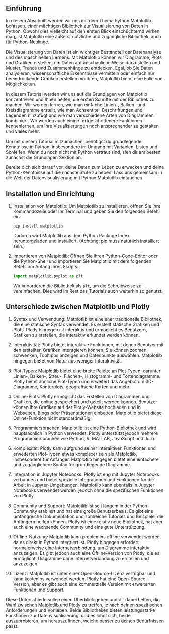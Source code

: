 ## Einführung
In diesem Abschnitt werden wir uns mit dem Thema Python Matplotlib befassen, einer mächtigen Bibliothek zur Visualisierung von Daten in Python. Obwohl dies vielleicht auf den ersten Blick einschüchternd wirken mag, ist Matplotlib eine äußerst nützliche und zugängliche Bibliothek, auch für Python-Neulinge.

Die Visualisierung von Daten ist ein wichtiger Bestandteil der Datenanalyse und des maschinellen Lernens. Mit Matplotlib können wir Diagramme, Plots und Grafiken erstellen, um Daten auf anschauliche Weise darzustellen und Muster, Trends und Zusammenhänge zu entdecken. Egal, ob Sie Daten analysieren, wissenschaftliche Erkenntnisse vermitteln oder einfach nur beeindruckende Grafiken erstellen möchten, Matplotlib bietet eine Fülle von Möglichkeiten.

In diesem Tutorial werden wir uns auf die Grundlagen von Matplotlib konzentrieren und Ihnen helfen, die ersten Schritte mit der Bibliothek zu machen. Wir werden lernen, wie man einfache Linien-, Balken- und Kreisdiagramme erstellt, wie man Achsentitel, Beschriftungen und Legenden hinzufügt und wie man verschiedene Arten von Diagrammen kombiniert. Wir werden auch einige fortgeschrittenere Funktionen kennenlernen, um Ihre Visualisierungen noch ansprechender zu gestalten und vieles mehr.

Um mit diesem Tutorial mitzumachen, benötigst du grundlegende Kenntnisse in Python, insbesondere im Umgang mit Variablen, Listen und Schleifen. Wenn du noch nicht mit Python vertraut sind, sieh dir am besten zunächst die Grundlagen Sektion an.

Bereite dich sich darauf vor, deine Daten zum Leben zu erwecken und deine Python-Kenntnisse auf die nächste Stufe zu heben! Lass uns gemeinsam in die Welt der Datenvisualisierung mit Python Matplotlib eintauchen.

## Installation und Einrichtung
1. Installation von Matplotlib:
   Um Matplotlib zu installieren, öffnen Sie Ihre Kommandozeile oder Ihr Terminal und geben Sie den folgenden Befehl ein:
   ```
   pip install matplotlib
   ```
   Dadurch wird Matplotlib aus dem Python Package Index heruntergeladen und installiert.
   (Achtung: pip muss natürlich installiert sein.)

2. Importieren von Matplotlib:
   Öffnen Sie Ihren Python-Code-Editor oder die Python-Shell und importieren Sie Matplotlib mit dem folgenden Befehl am Anfang Ihres Skripts:
   ```python
   import matplotlib.pyplot as plt
   ```
   Wir importieren die Bibliothek als `plt`, um die Schreibweise zu vereinfachen. Dies wird im Rest des Tutorials auch weiterhin so genutzt.

## Unterschiede zwischen Matplotlib und Plotly

1. Syntax und Verwendung: Matplotlib ist eine eher traditionelle Bibliothek, die eine statische Syntax verwendet. Es erstellt statische Grafiken und Plots. Plotly hingegen ist interaktiv und ermöglicht es Benutzern, Grafiken zu erstellen, die interaktiv erkundet werden können.

2. Interaktivität: Plotly bietet interaktive Funktionen, mit denen Benutzer mit den erstellten Grafiken interagieren können. Sie können zoomen, schwenken, Tooltipps anzeigen und Datenpunkte auswählen. Matplotlib hingegen bietet von Natur aus weniger Interaktivität.

3. Plot-Typen: Matplotlib bietet eine breite Palette an Plot-Typen, darunter Linien-, Balken-, Streu-, Flächen-, Histogramm- und Tortendiagramme. Plotly bietet ähnliche Plot-Typen und erweitert das Angebot um 3D-Diagramme, Konturplots, geografische Karten und mehr.

4. Online-Plots: Plotly ermöglicht das Erstellen von Diagrammen und Grafiken, die online gespeichert und geteilt werden können. Benutzer können ihre Grafiken auf der Plotly-Website hochladen und in Webseiten, Blogs oder Präsentationen einbetten. Matplotlib bietet diese Online-Funktion nicht standardmäßig.

5. Programmiersprachen: Matplotlib ist eine Python-Bibliothek und wird hauptsächlich in Python verwendet. Plotly unterstützt jedoch mehrere Programmiersprachen wie Python, R, MATLAB, JavaScript und Julia.

6. Komplexität: Plotly kann aufgrund seiner interaktiven Funktionen und erweiterten Plot-Typen etwas komplexer sein als Matplotlib, insbesondere für Anfänger. Matplotlib hingegen bietet eine einfachere und zugänglichere Syntax für grundlegende Diagramme.

7. Integration in Jupyter Notebooks: Plotly ist eng mit Jupyter Notebooks verbunden und bietet spezielle Integrationen und Funktionen für die Arbeit in Jupyter-Umgebungen. Matplotlib kann ebenfalls in Jupyter Notebooks verwendet werden, jedoch ohne die spezifischen Funktionen von Plotly.

8. Community und Support: Matplotlib ist seit langem in der Python-Community etabliert und hat eine große Benutzerbasis. Es gibt eine umfangreiche Dokumentation und zahlreiche Tutorials und Beispiele, die Anfängern helfen können. Plotly ist eine relativ neue Bibliothek, hat aber auch eine wachsende Community und eine gute Unterstützung.

9. Offline-Nutzung: Matplotlib kann problemlos offline verwendet werden, da es direkt in Python integriert ist. Plotly hingegen erfordert normalerweise eine Internetverbindung, um Diagramme interaktiv anzuzeigen. Es gibt jedoch auch eine Offline-Version von Plotly, die es ermöglicht, Diagramme ohne Internetverbindung zu erstellen und anzuzeigen.

10. Lizenz: Matplotlib ist unter einer Open-Source-Lizenz verfügbar und kann kostenlos verwendet werden. Plotly hat eine Open-Source-Version, aber es gibt auch eine kommerzielle Version mit erweiterten Funktionen und Support.

Diese Unterschiede sollen einen Überblick geben und dir dabei helfen, die Wahl zwischen Matplotlib und Plotly zu treffen, je nach deinen spezifischen Anforderungen und Vorlieben. Beide Bibliotheken bieten leistungsstarke Funktionen zur Datenvisualisierung, und es lohnt sich, beide auszuprobieren, um herauszufinden, welche besser zu deinen Bedürfnissen passt.
